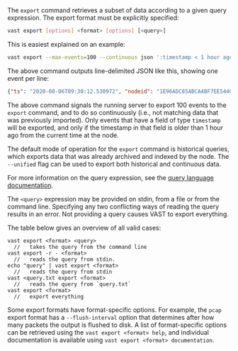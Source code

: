The `export` command retrieves a subset of data according to a given query
expression. The export format must be explicitly specified:

```bash
vast export [options] <format> [options] [<query>]
```

This is easiest explained on an example:

```bash
vast export --max-events=100 --continuous json ':timestamp < 1 hour ago'
```

The above command outputs line-delimited JSON like this, showing one event per
line:

```json
{"ts": "2020-08-06T09:30:12.530972", "nodeid": "1E96ADC85ABCA4BF7EE5440CCD5EB324BEFB6B00#85879", "aid": 9, "actor_name": "pcap-reader", "key": "source.start", "value": "1596706212530"}
```

The above command signals the running server to export 100 events to the
`export` command, and to do so continuously (i.e., not matching data that was
previously imported). Only events that have a field of type `timestamp` will be
exported, and only if the timestamp in that field is older than 1 hour ago from
the current time at the node.

The default mode of operation for the `export` command is historical queries,
which exports data that was already archived and indexed by the node. The
`--unified` flag can be used to export both historical and continuous data.

For more information on the query expression, see the [query language
documentation](https://docs.tenzir.com/vast/query-language/overview).

The `<query>` expression may be provided on stdin, from a file or from
the command line. Specifying any two conflicting ways of reading the query
results in an error. Not providing a query causes VAST to export everything.

The table below gives an overview of all valid cases:

```
vast export <format> <query>
  //   takes the query from the command line
vast export -r - <format>
  //   reads the query from stdin.
echo "query" | vast export <format>
  //   reads the query from stdin
vast <query.txt export <format>
  //   reads the query from `query.txt`
vast export <format>
  //   export everything
 ```


Some export formats have format-specific options. For example, the `pcap` export
format has a `--flush-interval` option that determines after how many packets
the output is flushed to disk. A list of format-specific options can be
retrieved using the `vast export <format> help`, and individual documentation is
available using `vast export <format> documentation`.

